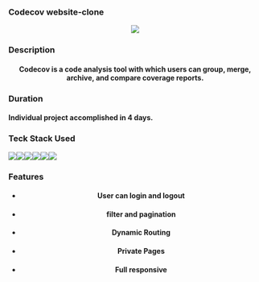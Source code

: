 ### Codecov website-clone 
<p align='center'>
<img src='https://faizan7012.github.io/static/media/codecov-clone.fc0b8a3d3dbe544e5ba6.png'>
 </p>
 
 ### Description
   
 <h4 align='center'>Codecov is a code analysis tool with which users can group, merge, archive, and compare coverage reports.</p>
 
 
 ### Duration
 
 <h4>
 Individual project accomplished in 4 days.
</h4>
 
 
 ### Teck Stack Used
 
 <div align='center' style="display: flex;">
  <img src="https://img.shields.io/badge/HTML5-E34F26?style=for-the-badge&logo=html5&logoColor=white" />
  <img src="https://img.shields.io/badge/CSS3-1572B6?style=for-the-badge&logo=css3&logoColor=white" />
  <img src="https://img.shields.io/badge/JavaScript-323330?style=for-the-badge&logo=javascript&logoColor=F7DF1E" />
  <img src="https://img.shields.io/badge/React-20232A?style=for-the-badge&logo=react&logoColor=61DAFB" />
  <img src="https://img.shields.io/badge/React_Router-CA4245?style=for-the-badge&logo=react-router&logoColor=white" />
  <img src="https://img.shields.io/badge/chakra-%234ED1C5.svg?style=for-the-badge&logo=chakraui&logoColor=white" />
</div>


### Features

<ul align='center'>
 
 <li>
  <h4>User can login and logout</h4>
 </li>
 <li>
  <h4>filter and pagination</h4>
  </li>
 <li>
  <h4>Dynamic Routing</h4>
  </li>
 <li>
  <h4>Private Pages</h4>
  </li>
 <li>
  <h4>Full responsive</h4>
   </li>
</ul>
